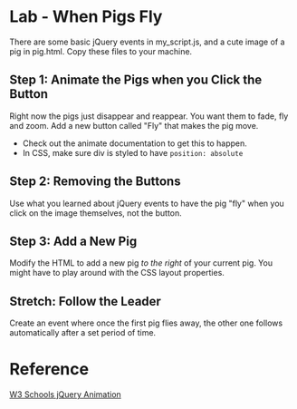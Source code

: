 
# Lab - When Pigs Fly
There are some basic jQuery events in my_script.js, and a cute image of a pig in
pig.html.  Copy these files to your machine.


## Step 1: Animate the Pigs when you Click the Button
Right now the pigs just disappear and reappear. You want them to fade, fly and zoom. Add a new button called "Fly" that makes the pig move.
* Check out the animate documentation to get this to happen.
* In CSS, make sure div is styled to have `position: absolute`

## Step 2: Removing the Buttons
Use what you learned about jQuery events to have the pig "fly" when you click on the image themselves, not the button.

## Step 3: Add a New Pig
Modify the HTML to add a new pig *to the right* of your current pig. You might have to play around with the CSS layout properties.

## **Stretch:** Follow the Leader
Create an event where once the first pig flies away, the other one follows automatically after a set period of time.

# Reference
[W3 Schools jQuery Animation](http://www.w3schools.com/jquery/jquery_animate.asp)
